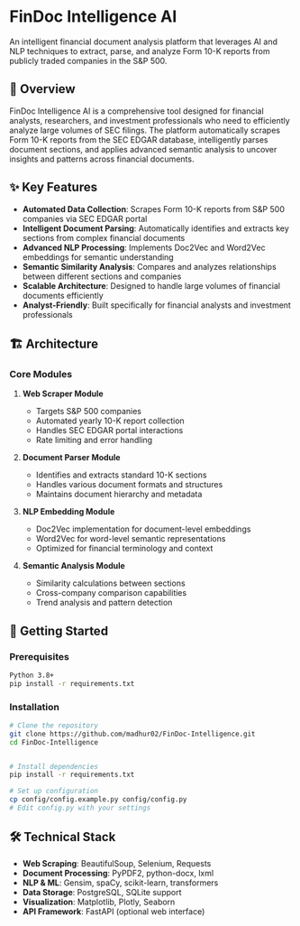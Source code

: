 # FinDoc Intelligence AI

An intelligent financial document analysis platform that leverages AI and NLP techniques to extract, parse, and analyze Form 10-K reports from publicly traded companies in the S&P 500.

## 🎯 Overview

FinDoc Intelligence AI is a comprehensive tool designed for financial analysts, researchers, and investment professionals who need to efficiently analyze large volumes of SEC filings. The platform automatically scrapes Form 10-K reports from the SEC EDGAR database, intelligently parses document sections, and applies advanced semantic analysis to uncover insights and patterns across financial documents.

## ✨ Key Features

- **Automated Data Collection**: Scrapes Form 10-K reports from S&P 500 companies via SEC EDGAR portal
- **Intelligent Document Parsing**: Automatically identifies and extracts key sections from complex financial documents
- **Advanced NLP Processing**: Implements Doc2Vec and Word2Vec embeddings for semantic understanding
- **Semantic Similarity Analysis**: Compares and analyzes relationships between different sections and companies
- **Scalable Architecture**: Designed to handle large volumes of financial documents efficiently
- **Analyst-Friendly**: Built specifically for financial analysts and investment professionals

## 🏗️ Architecture

### Core Modules

1. **Web Scraper Module**
   - Targets S&P 500 companies
   - Automated yearly 10-K report collection
   - Handles SEC EDGAR portal interactions
   - Rate limiting and error handling

2. **Document Parser Module**
   - Identifies and extracts standard 10-K sections
   - Handles various document formats and structures
   - Maintains document hierarchy and metadata

3. **NLP Embedding Module**
   - Doc2Vec implementation for document-level embeddings
   - Word2Vec for word-level semantic representations
   - Optimized for financial terminology and context

4. **Semantic Analysis Module**
   - Similarity calculations between sections
   - Cross-company comparison capabilities
   - Trend analysis and pattern detection

## 🚀 Getting Started

### Prerequisites

```bash
Python 3.8+
pip install -r requirements.txt
```

### Installation

```bash
# Clone the repository
git clone https://github.com/madhur02/FinDoc-Intelligence.git
cd FinDoc-Intelligence


# Install dependencies
pip install -r requirements.txt

# Set up configuration
cp config/config.example.py config/config.py
# Edit config.py with your settings
```


## 🛠️ Technical Stack
- **Web Scraping**: BeautifulSoup, Selenium, Requests
- **Document Processing**: PyPDF2, python-docx, lxml
- **NLP & ML**: Gensim, spaCy, scikit-learn, transformers
- **Data Storage**: PostgreSQL, SQLite support
- **Visualization**: Matplotlib, Plotly, Seaborn
- **API Framework**: FastAPI (optional web interface)
